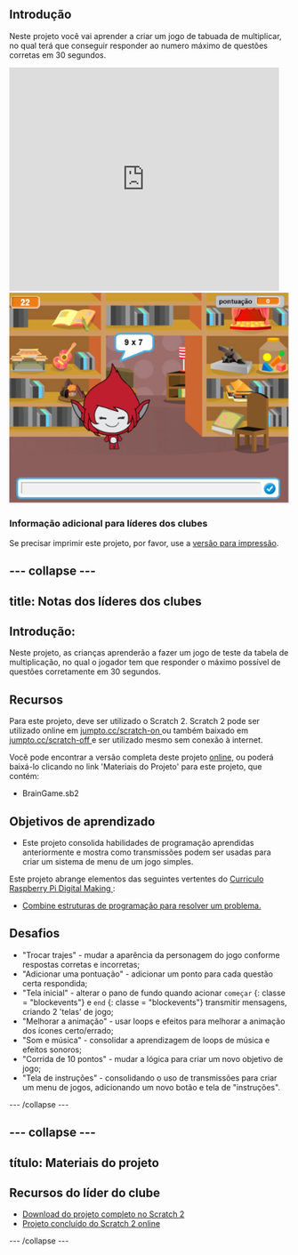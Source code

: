 ## Introdução

Neste projeto você vai aprender a criar um jogo de tabuada de multiplicar, no qual terá que conseguir responder ao numero máximo de questões corretas em 30 segundos.

<div class="scratch-preview">
  <iframe allowtransparency="true" width="485" height="402" src="https://scratch.mit.edu/projects/embed/42225768/?autostart=false" frameborder="0"></iframe>
  <img src="images/brain-final.png">
</div>

### Informação adicional para líderes dos clubes

Se precisar imprimir este projeto, por favor, use a [versão para impressão](https://projects.raspberrypi.org/en/projects/brain-game/print).

## \--- collapse \---

## title: Notas dos líderes dos clubes

## Introdução:

Neste projeto, as crianças aprenderão a fazer um jogo de teste da tabela de multiplicação, no qual o jogador tem que responder o máximo possível de questões corretamente em 30 segundos.

## Recursos

Para este projeto, deve ser utilizado o Scratch 2. Scratch 2 pode ser utilizado online em [jumpto.cc/scratch-on ](http://jumpto.cc/scratch-on)ou também baixado em [jumpto.cc/scratch-off ](http://jumpto.cc/scratch-off)e ser utilizado mesmo sem conexão à internet.

Você pode encontrar a versão completa deste projeto [ online](http://scratch.mit.edu/projects/42225768/#editor), ou poderá baixá-lo clicando no link 'Materiais do Projeto' para este projeto, que contém:

* BrainGame.sb2

## Objetivos de aprendizado

* Este projeto consolida habilidades de programação aprendidas anteriormente e mostra como transmissões podem ser usadas para criar um sistema de menu de um jogo simples.

Este projeto abrange elementos das seguintes vertentes do [ Curriculo Raspberry Pi Digital Making ](http://rpf.io/curriculum):

* [Combine estruturas de programação para resolver um problema.](https://www.raspberrypi.org/curriculum/programming/builder)

## Desafios

* "Trocar trajes" - mudar a aparência da personagem do jogo conforme respostas corretas e incorretas;
* "Adicionar uma pontuação" - adicionar um ponto para cada questão certa respondida;
* "Tela inicial" - alterar o pano de fundo quando acionar `começar` {: classe = "blockevents"} e `end` {: classe = "blockevents"} transmitir mensagens, criando 2 'telas' de jogo;
* "Melhorar a animação" - usar loops e efeitos para melhorar a animação dos ícones certo/errado;
* "Som e música" - consolidar a aprendizagem de loops de música e efeitos sonoros;
* "Corrida de 10 pontos" - mudar a lógica para criar um novo objetivo de jogo;
* "Tela de instruções" - consolidando o uso de transmissões para criar um menu de jogos, adicionando um novo botão e tela de "instruções".

\--- /collapse \---

## \--- collapse \---

## título: Materiais do projeto

## Recursos do líder do clube

* [Download do projeto completo no Scratch 2](resources/BrainGame.sb2)
* [Projeto concluído do Scratch 2 online](http://scratch.mit.edu/projects/42225768/#editor)

\--- /collapse \---